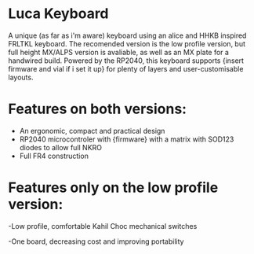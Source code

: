 # Luca Keyboard
A unique (as far as i'm aware) keyboard using an alice and HHKB inspired FRLTKL keyboard. The recomended version is the low profile version, but full height MX/ALPS version is avaliable, as well as an MX plate for a handwired build. Powered by the RP2040, this keyboard supports {insert firmware and vial if i set it up} for plenty of layers and user-customisable layouts.

# Features on both versions:
- An ergonomic, compact and practical design
- RP2040 microcontroler with {firmware} with a matrix with SOD123 diodes to allow full NKRO
- Full FR4 construction

# Features only on the low profile version:
-Low profile, comfortable Kahil Choc mechanical switches

-One board, decreasing cost and improving portability
